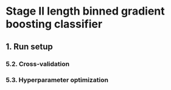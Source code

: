 # Stage II length binned gradient boosting classifier

## 1. Run setup

### 5.2. Cross-validation

### 5.3. Hyperparameter optimization
